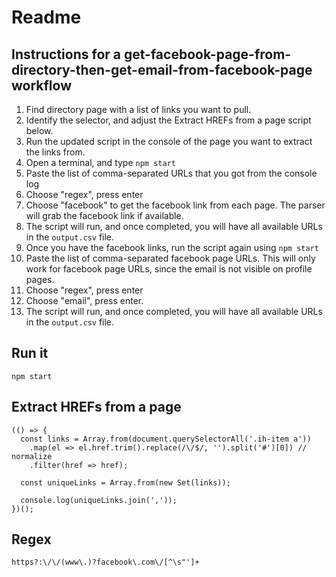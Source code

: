 # Readme

## Instructions for a get-facebook-page-from-directory-then-get-email-from-facebook-page workflow
1. Find directory page with a list of links you want to pull.
2. Identify the selector, and adjust the Extract HREFs from a page script below.
3. Run the updated script in the console of the page you want to extract the links from.
4. Open a terminal, and type `npm start`
5. Paste the list of comma-separated URLs that you got from the console log
6. Choose "regex", press enter
7. Choose "facebook" to get the facebook link from each page. The parser will grab the facebook link if available.
8. The script will run, and once completed, you will have all available URLs in the `output.csv` file.
9. Once you have the facebook links, run the script again using `npm start`
10. Paste the list of comma-separated facebook page URLs. This will only work for facebook page URLs, since the email is not visible on profile pages.
11. Choose "regex", press enter
12. Choose "email", press enter.
13. The script will run, and once completed, you will have all available URLs in the `output.csv` file.

## Run it
`npm start`

## Extract HREFs from a page
```
(() => {
  const links = Array.from(document.querySelectorAll('.ih-item a'))
    .map(el => el.href.trim().replace(/\/$/, '').split('#')[0]) // normalize
    .filter(href => href);

  const uniqueLinks = Array.from(new Set(links));

  console.log(uniqueLinks.join(','));
})();
```


## Regex
```
https?:\/\/(www\.)?facebook\.com\/[^\s"']+
```